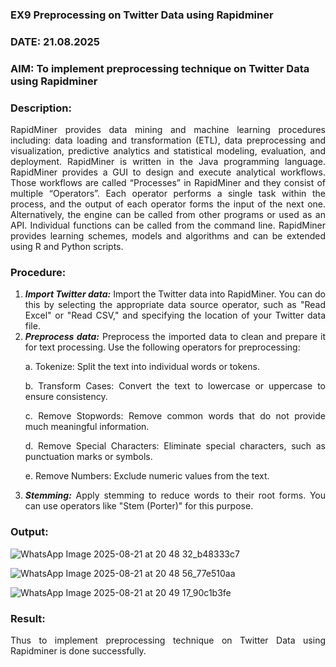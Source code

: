 ### EX9 Preprocessing on Twitter Data using Rapidminer
### DATE: 21.08.2025
### AIM: To implement preprocessing technique on Twitter Data using Rapidminer
### Description: 
<div align = "justify">
RapidMiner provides data mining and machine learning procedures including: data loading and transformation (ETL), data preprocessing and visualization, 
predictive analytics and statistical modeling, evaluation, and deployment. RapidMiner is written in the Java programming language. 
RapidMiner provides a GUI to design and execute analytical workflows. Those workflows are called “Processes” in RapidMiner and they consist of multiple “Operators”. 
Each operator performs a single task within the process, and the output of each operator forms the input of the next one. Alternatively, the engine can be called from 
other programs or used as an API. Individual functions can be called from the command line. 
RapidMiner provides learning schemes, models and algorithms and can be extended using R and Python scripts.

### Procedure:
1) ***Import Twitter data:*** Import the Twitter data into RapidMiner. You can do this by selecting the appropriate
data source operator, such as "Read Excel" or "Read CSV," and specifying the location of your Twitter data
file.
2) ***Preprocess data:*** Preprocess the imported data to clean and prepare it for text processing. Use the following
operators for preprocessing:
    <p>a. Tokenize: Split the text into individual words or tokens.
    <p>b. Transform Cases: Convert the text to lowercase or uppercase to ensure consistency.
    <p>c. Remove Stopwords: Remove common words that do not provide much meaningful information.
    <p>d. Remove Special Characters: Eliminate special characters, such as punctuation marks or symbols.
    <p>e. Remove Numbers: Exclude numeric values from the text.
3) ***Stemming:*** Apply stemming to reduce words to their root forms. You can use operators like "Stem (Porter)"
for this purpose.


### Output:

![WhatsApp Image 2025-08-21 at 20 48 32_b48333c7](https://github.com/user-attachments/assets/6c13e42d-c7de-4311-a3cd-62b4ed31cd3f)

![WhatsApp Image 2025-08-21 at 20 48 56_77e510aa](https://github.com/user-attachments/assets/d80985ed-fba5-4e41-9675-48787b229cb5)

![WhatsApp Image 2025-08-21 at 20 49 17_90c1b3fe](https://github.com/user-attachments/assets/d6d1babb-1877-42fd-b1db-ddd062b264e8)


### Result:
Thus to implement preprocessing technique on Twitter Data using Rapidminer is done successfully.

